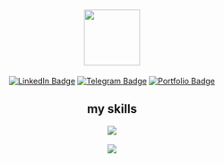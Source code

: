 <h1 align="center"><a href="https://github.com/lomaTT"><img src="https://media.giphy.com/media/M9gbBd9nbDrOTu1Mqx/giphy.gif" width="100" align="center" /></a></h1>
  <div id="badges" align="center">
    <a href="https://www.linkedin.com/in/alexey-lomats/"><img src="https://img.shields.io/badge/LinkedIn-blue?style=for-the-badge&logo=linkedin&logoColor=white" alt="LinkedIn Badge" /></a>
    <a href="https://t.me/llleshik"><img src="https://img.shields.io/badge/Telegram-gray?style=for-the-badge&logo=telegram&logoColor=white" alt="Telegram Badge"/></a>
    <a href="https://lomatt.github.io"><img src="https://img.shields.io/badge/Portfolio-blue?style=for-the-badge&logoColor=white" alt="Portfolio Badge"/></a>
  </div>
  
  <!-- <img src="https://komarev.com/ghpvc/?username=lomaTT&style=flat-square&color=blue" alt=""/> -->
  

  
  <h2 align="center">my skills</h2>
  
  <div align="center">
  <a href="https://lomatt.github.io"><img src="https://skillicons.dev/icons?i=js,ts,react,angular,nodejs,php,html,css,java,python,cpp,docker,linux,git,mysql" /></a>
  </div>
  <br />
  <div align="center">
  <a href="https://lomatt.github.io"><img src="https://github-readme-stats.vercel.app/api/top-langs/?username=lomaTT&layout=compact&theme=vision-friendly-dark" /></a>
  </div>

